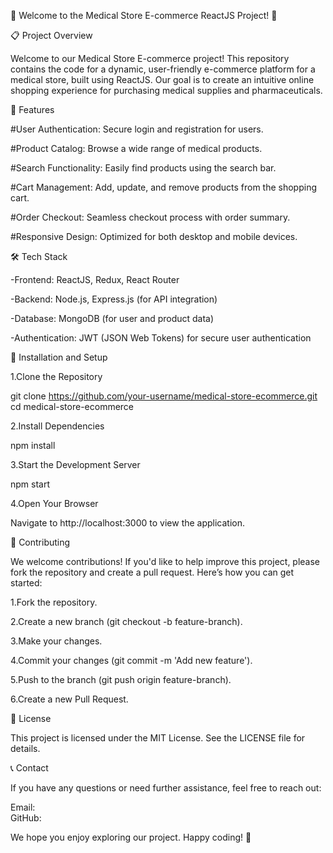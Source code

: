 🌟 Welcome to the Medical Store E-commerce ReactJS Project! 🌟
 

📋 Project Overview

Welcome to our Medical Store E-commerce project! This repository contains the code for a dynamic, user-friendly e-commerce platform for a medical store, built using ReactJS. Our goal is to create an intuitive online shopping experience for purchasing medical supplies and pharmaceuticals.

🚀 Features

#User Authentication: Secure login and registration for users.

#Product Catalog: Browse a wide range of medical products.

#Search Functionality: Easily find products using the search bar.

#Cart Management: Add, update, and remove products from the shopping cart.

#Order Checkout: Seamless checkout process with order summary.

#Responsive Design: Optimized for both desktop and mobile devices.

🛠️ Tech Stack

-Frontend: ReactJS, Redux, React Router

-Backend: Node.js, Express.js (for API integration)

-Database: MongoDB (for user and product data)

-Authentication: JWT (JSON Web Tokens) for secure user authentication


🚧 Installation and Setup

1.Clone the Repository

git clone https://github.com/your-username/medical-store-ecommerce.git
cd medical-store-ecommerce

2.Install Dependencies

npm install

3.Start the Development Server

npm start

4.Open Your Browser

Navigate to http://localhost:3000 to view the application.


🤝 Contributing

We welcome contributions! If you'd like to help improve this project, please fork the repository and create a pull request. Here’s how you can get started:

1.Fork the repository.

2.Create a new branch (git checkout -b feature-branch).

3.Make your changes.

4.Commit your changes (git commit -m 'Add new feature').

5.Push to the branch (git push origin feature-branch).

6.Create a new Pull Request.


📝 License

This project is licensed under the MIT License. See the LICENSE file for details.

📞 Contact

If you have any questions or need further assistance, feel free to reach out:

Email:  
GitHub: 

We hope you enjoy exploring our project. Happy coding! 🎉
